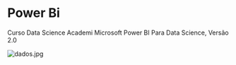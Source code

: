 # Power Bi
 Curso Data Science Academi Microsoft Power BI Para Data Science, Versão 2.0
 
 ![dados.jpg]("https://github.com/alexsiks/Curso_DataScience-Power-Bi/blob/06e05befe1ea8f7f9998eebc31670a9cf73647c0/dados.jpg")
